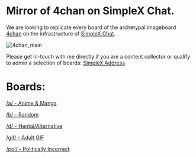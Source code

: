 # Mirror of 4chan on SimpleX Chat.

We are looking to replicate every board of the archetypal imageboard [4chan](https://4chan.org/) on the infrastructure of [SimpleX Chat](https://github.com/simplex-chat/simplex-chat).

![4chan_main](https://user-images.githubusercontent.com/11165220/224705495-b823e5f3-205a-4867-b9c5-abb7e835067d.png)

Please get in-touch with me directly if you are a content collector or qualify to admin a selection of boards:
[SimpleX Address](https://simplex.chat/contact#/?v=1&smp=smp%3A%2F%2F6iIcWT_dF2zN_w5xzZEY7HI2Prbh3ldP07YTyDexPjE%3D%40smp10.simplex.im%2FMtQrubMgP6ytJ9jghleOC5KHeaX5fMYS%23%2F%3Fv%3D1%26dh%3DMCowBQYDK2VuAyEAm6j3psqPlOb8WRoypy6LKU_xWHpZNA-J90EITPsePmg%253D%26srv%3Drb2pbttocvnbrngnwziclp2f4ckjq65kebafws6g4hy22cdaiv5dwjqd.onion)

# Boards:

[/a/ - Anime & Manga](https://simplex.chat/contact#/?v=1-2&smp=smp%3A%2F%2F0YuTwO05YJWS8rkjn9eLJDjQhFKvIYd8d4xG8X1blIU%3D%40smp8.simplex.im%2FCQwhtDIyVIH_mmtxgmJ-rOyuTus1Jl_u%23%2F%3Fv%3D1-2%26dh%3DMCowBQYDK2VuAyEA90LhBSSFRQhPFoYNWSEVDLwzYwUGdWYTsJjddOQpmjM%253D%26srv%3Dbeccx4yfxxbvyhqypaavemqurytl6hozr47wfc7uuecacjqdvwpw2xid.onion&data=%7B%22type%22%3A%22group%22%2C%22groupLinkId%22%3A%22iWSRpnrVsT_gTeY-pGHohg%3D%3D%22%7D)

[/b/ - Random](https://simplex.chat/contact#/?v=1-2&smp=smp%3A%2F%2F0YuTwO05YJWS8rkjn9eLJDjQhFKvIYd8d4xG8X1blIU%3D%40smp8.simplex.im%2Fa05kue35b0CMKublSIUJfEN_Ampg_JJS%23%2F%3Fv%3D1-2%26dh%3DMCowBQYDK2VuAyEAsoojlBV--i07NSTjyHAJTgOh5dniWesZTEslToBsu2M%253D%26srv%3Dbeccx4yfxxbvyhqypaavemqurytl6hozr47wfc7uuecacjqdvwpw2xid.onion&data=%7B%22type%22%3A%22group%22%2C%22groupLinkId%22%3A%22Ok1B6MyJV7UjgPlmOSsQ5Q%3D%3D%22%7D)

[/d/ - Hentai/Alternative](https://simplex.chat/contact#/?v=1-2&smp=smp%3A%2F%2F6iIcWT_dF2zN_w5xzZEY7HI2Prbh3ldP07YTyDexPjE%3D%40smp10.simplex.im%2FwAkpPPAA3vEg1JMrhjwFgIDbbUN5l1Xi%23%2F%3Fv%3D1-2%26dh%3DMCowBQYDK2VuAyEAedUJw-ZbaSprQ8AKcStZWhDoEtEX2KauuCFnKa795VA%253D%26srv%3Drb2pbttocvnbrngnwziclp2f4ckjq65kebafws6g4hy22cdaiv5dwjqd.onion&data=%7B%22type%22%3A%22group%22%2C%22groupLinkId%22%3A%22_bjNpCC_2gUmYR94dUppvw%3D%3D%22%7D)

[/gif/ - Adult GIF](https://simplex.chat/contact#/?v=1-2&smp=smp%3A%2F%2FSkIkI6EPd2D63F4xFKfHk7I1UGZVNn6k1QWZ5rcyr6w%3D%40smp9.simplex.im%2FVBLsFKn4Opm74xtDiUuvvsgml47eH25L%23%2F%3Fv%3D1-2%26dh%3DMCowBQYDK2VuAyEAGe89jLtuvNO25zWdpAeBn_Zwv3ajMjrEVkrTdVFofkY%253D%26srv%3Djssqzccmrcws6bhmn77vgmhfjmhwlyr3u7puw4erkyoosywgl67slqqd.onion&data=%7B%22type%22%3A%22group%22%2C%22groupLinkId%22%3A%22XxcA_NQLFn1VyQYr2KULmQ%3D%3D%22%7D)


[/pol/ - Politically Incorrect](https://simplex.chat/contact#/?v=1-2&smp=smp%3A%2F%2F6iIcWT_dF2zN_w5xzZEY7HI2Prbh3ldP07YTyDexPjE%3D%40smp10.simplex.im%2FTKAGh2-E1EyDfMNhV0Ha07kzgCT_2uIt%23%2F%3Fv%3D1-2%26dh%3DMCowBQYDK2VuAyEAMa1nS2cBuwWzCrPmf2gtJ4lan-X9b8Dn0K2R6fQ2KFY%253D%26srv%3Drb2pbttocvnbrngnwziclp2f4ckjq65kebafws6g4hy22cdaiv5dwjqd.onion&data=%7B%22type%22%3A%22group%22%2C%22groupLinkId%22%3A%228ue0_52ScNh_owQf02T3Aw%3D%3D%22%7D)